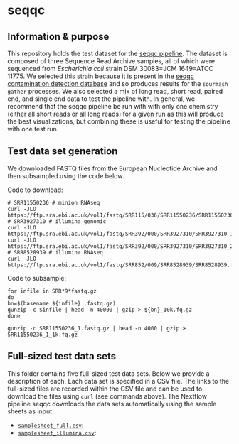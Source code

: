 # seqqc

## Information & purpose

This repository holds the test dataset for the [seqqc pipeline](https://github.com/Arcadia-Science/seqqc).
The dataset is composed of three Sequence Read Archive samples, all of which were sequenced from *Escherichia coli* strain DSM 30083=JCM 1649=ATCC 11775.
We selected this strain because it is present in the [seqqc contamination detection database](https://osf.io/jpdte) and so produces results for the `sourmash gather` processes.
We also selected a mix of long read, short read, paired end, and single end data to test the pipeline with.
In general, we recommend that the seqqc pipeline be run with with only one chemistry (either all short reads or all long reads) for a given run as this will produce the best visualizations, but combining these is useful for testing the pipeline with one test run.

## Test data set generation

We downloaded FASTQ files from the European Nucleotide Archive and then subsampled using the code below.

Code to download:
```
# SRR11550236 # minion RNAseq
curl -JLO https://ftp.sra.ebi.ac.uk/vol1/fastq/SRR115/036/SRR11550236/SRR11550236_1.fastq.gz
# SRR3927310 # illumina genomic
curl -JLO https://ftp.sra.ebi.ac.uk/vol1/fastq/SRR392/000/SRR3927310/SRR3927310_1.fastq.gz
curl -JLO https://ftp.sra.ebi.ac.uk/vol1/fastq/SRR392/000/SRR3927310/SRR3927310_2.fastq.gz
# SRR8528939 # illumina RNAseq
curl -JLO https://ftp.sra.ebi.ac.uk/vol1/fastq/SRR852/009/SRR8528939/SRR8528939.fastq.gz
```

Code to subsample:
```
for infile in SRR*9*fastq.gz
do
bn=$(basename ${infile} .fastq.gz)
gunzip -c $infile | head -n 40000 | gzip > ${bn}_10k.fq.gz
done

gunzip -c SRR11550236_1.fastq.gz | head -n 4000 | gzip > SRR11550236_1_1k.fq.gz
```

## Full-sized test data sets

This folder contains five full-sized test data sets.
Below we provide a description of each.
Each data set is specified in a CSV file.
The links to the full-sized files are recorded within the CSV file and can be used to download the files using `curl` (see commands above).
The Nextflow pipeline seqqc downloads the data sets automatically using the sample sheets as input.

* [`samplesheet_full.csv`](./samplesheet_full.csv):
* [`samplesheet_illumina.csv`](./samplesheet_illumina.csv):
